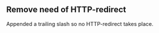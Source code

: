 ## Remove need of HTTP-redirect
<!--
type: bugfix
scope: all
affected: all
-->

Appended a trailing slash so no HTTP-redirect takes place.
